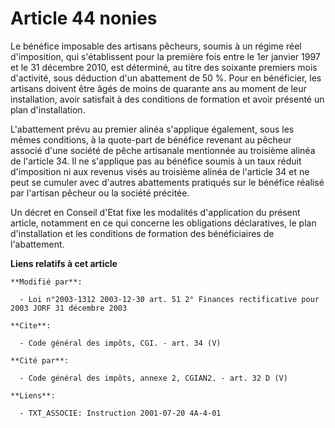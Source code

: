 # Article 44 nonies

Le bénéfice imposable des artisans pêcheurs, soumis à un régime réel d'imposition, qui s'établissent pour la première fois
entre le 1er janvier 1997 et le 31 décembre 2010, est déterminé, au titre des soixante premiers mois d'activité, sous
déduction d'un abattement de 50 %. Pour en bénéficier, les artisans doivent être âgés de moins de quarante ans au moment de
leur installation, avoir satisfait à des conditions de formation et avoir présenté un plan d'installation. 

L'abattement prévu au premier alinéa s'applique également, sous les mêmes conditions, à la quote-part de bénéfice revenant au
pêcheur associé d'une société de pêche artisanale mentionnée au troisième alinéa de l'article 34. Il ne s'applique pas au
bénéfice soumis à un taux réduit d'imposition ni aux revenus visés au troisième alinéa de l'article 34 et ne peut se cumuler
avec d'autres abattements pratiqués sur le bénéfice réalisé par l'artisan pêcheur ou la société précitée. 

Un décret en Conseil d'Etat fixe les modalités d'application du présent article, notamment en ce qui concerne les obligations
déclaratives, le plan d'installation et les conditions de formation des bénéficiaires de l'abattement.

**Liens relatifs à cet article**

	**Modifié par**:

	  - Loi n°2003-1312 2003-12-30 art. 51 2° Finances rectificative pour 2003 JORF 31 décembre 2003

	**Cite**:

	  - Code général des impôts, CGI. - art. 34 (V)

	**Cité par**:

	  - Code général des impôts, annexe 2, CGIAN2. - art. 32 D (V)

	**Liens**:

	  - TXT_ASSOCIE: Instruction 2001-07-20 4A-4-01
